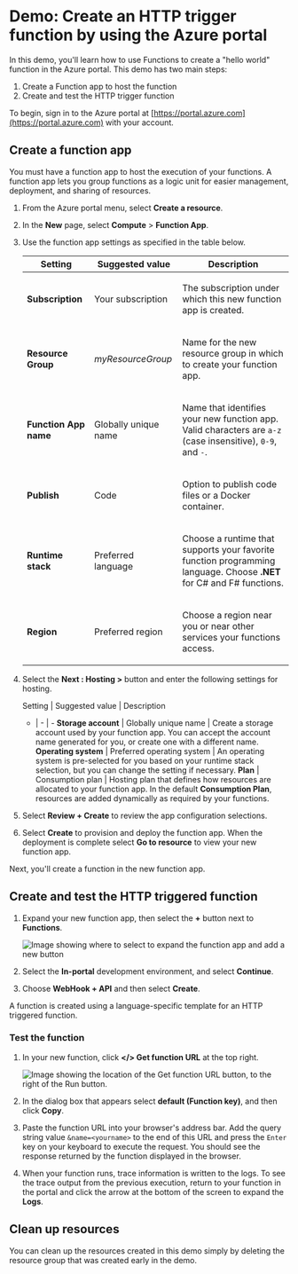 # Demo: Create an HTTP trigger function by using the Azure portal

In this demo, you'll learn how to use Functions to create a "hello world" function in the Azure portal. This demo has two main steps:

1.  Create a Function app to host the function
2.  Create and test the HTTP trigger function

To begin, sign in to the Azure portal at [https://portal.azure.com](https://portal.azure.com) with your account.

## Create a function app

You must have a function app to host the execution of your functions. A function app lets you group functions as a logic unit for easier management, deployment, and sharing of resources.

1.  From the Azure portal menu, select **Create a resource**.

2. In the **New** page, select **Compute** > **Function App**.

3. Use the function app settings as specified in the table below.

    <table>
    <thead>
    <tr>
    <th>Setting</th>
    <th>Suggested value</th>
    <th>Description</th>
    </tr>
    </thead>
    <tbody>
    <tr>
    <td><p><strong>Subscription</strong></p></td>
    <td><p>Your subscription</p></td>
    <td><p>The subscription under which this new function app is created.</p></td>
    </tr>
    <tr>
    <td><p><strong>Resource Group</strong></p></td>
    <td><p><em>myResourceGroup</em></p></td>
    <td><p>Name for the new resource group in which to create your function app.</p></td>
    </tr>
    <tr>
    <td><p><strong>Function App name</strong></p></td>
    <td><p>Globally unique name</p></td>
    <td><p>Name that identifies your new function app. Valid characters are <code>a-z</code> (case insensitive), <code>0-9</code>, and <code>-</code>.</p></td>
    </tr>
    <tr>
    <td><p><strong>Publish</strong></p></td>
    <td><p>Code</p></td>
    <td><p>Option to publish code files or a Docker container.</p></td>
    </tr>
    <tr>
    <td><p><strong>Runtime stack</strong></p></td>
    <td><p>Preferred language</p></td>
    <td><p>Choose a runtime that supports your favorite function programming language. Choose <strong>.NET</strong> for C# and F# functions.</p></td>
    </tr>
    <tr>
    <td><p><strong>Region</strong></p></td>
    <td><p>Preferred region</p></td>
    <td><p>Choose a region near you or near other services your functions access.</p></td>
    </tr>
    </tbody>
    </table>

<!-- 
Setting | Suggested value | Description
- | - |  -
**Subscription** | Your subscription | The subscription under which this new function app is created.
**Resource Group** | *myResourceGroup* | Name for the new resource group in which to create your function app.
**Function App name** | Globally unique name | Name that identifies your new function app. Valid characters are `a-z` (case insensitive), `0-9`, and `-`.
**Publish** | Code | Option to publish code files or a Docker container.
**Runtime stack** | Preferred language | Choose a runtime that supports your favorite function programming language. Choose **.NET** for C# and F# functions.
**Region** | Preferred region | Choose a region near you or near other services your functions access. 
-->

4. Select the **Next : Hosting >** button and enter the following settings for hosting.

    Setting | Suggested value | Description
    - | - | -
    **Storage account** | Globally unique name | Create a storage account used by your function app. You can accept the account name generated for you, or create one with a different name.
    **Operating system** | Preferred operating system | An operating system is pre-selected for you based on your runtime stack selection, but you can change the setting if necessary.
    **Plan** | Consumption plan | Hosting plan that defines how resources are allocated to your function app. In the default **Consumption Plan**, resources are added dynamically as required by your functions.

5. Select **Review + Create** to review the app configuration selections.

6. Select **Create** to provision and deploy the function app. When the deployment is complete select **Go to resource** to view your new function app.

Next, you'll create a function in the new function app.

## Create and test the HTTP triggered function

1. Expand your new function app, then select the **+** button next to **Functions**.

    ![Image showing where to select to expand the function app and add a new button](../../linked_image_files/http-trigger-function-1.png)

2. Select the **In-portal** development environment, and select **Continue**.

3. Choose **WebHook + API** and then select **Create**.

A function is created using a language-specific template for an HTTP triggered function.

### Test the function

1. In your new function, click **</> Get function URL** at the top right. 

    ![Image showing the location of the **Get function URL** button, to the right of the **Run** button.](../../linked_image_files/http-triger-copyURL.png)

2. In the dialog box that appears select **default (Function key)**, and then click **Copy**.

3. Paste the function URL into your browser's address bar. Add the query string value `&name=<yourname>` to the end of this URL and press the `Enter` key on your keyboard to execute the request. You should see the response returned by the function displayed in the browser.

4. When your function runs, trace information is written to the logs. To see the trace output from the previous execution, return to your function in the portal and click the arrow at the bottom of the screen to expand the **Logs**.

## Clean up resources

You can clean up the resources created in this demo simply by deleting the resource group that was created early in the demo.
